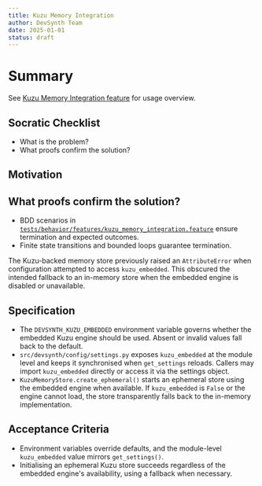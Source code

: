 ```yaml
---
title: Kuzu Memory Integration
author: DevSynth Team
date: 2025-01-01
status: draft
---
```


# Summary

See [Kuzu Memory Integration feature](../features/kuzu_memory_integration.md) for usage overview.

## Socratic Checklist
- What is the problem?
- What proofs confirm the solution?

## Motivation

## What proofs confirm the solution?
- BDD scenarios in [`tests/behavior/features/kuzu_memory_integration.feature`](../../tests/behavior/features/kuzu_memory_integration.feature) ensure termination and expected outcomes.
- Finite state transitions and bounded loops guarantee termination.


The Kuzu-backed memory store previously raised an `AttributeError` when
configuration attempted to access `kuzu_embedded`. This obscured the
intended fallback to an in-memory store when the embedded engine is
disabled or unavailable.

## Specification

- The `DEVSYNTH_KUZU_EMBEDDED` environment variable governs whether the
  embedded Kuzu engine should be used. Absent or invalid values fall back
  to the default.
- `src/devsynth/config/settings.py` exposes `kuzu_embedded` at the module
  level and keeps it synchronised when `get_settings` reloads. Callers
  may import `kuzu_embedded` directly or access it via the settings
  object.
- `KuzuMemoryStore.create_ephemeral()` starts an ephemeral store using
  the embedded engine when available. If `kuzu_embedded` is `False` or
  the engine cannot load, the store transparently falls back to the
  in-memory implementation.

## Acceptance Criteria

- Environment variables override defaults, and the module-level
  `kuzu_embedded` value mirrors `get_settings()`.
- Initialising an ephemeral Kuzu store succeeds regardless of the
  embedded engine's availability, using a fallback when necessary.
